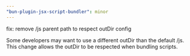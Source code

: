 ```yaml
---
"bun-plugin-jsx-script-bundler": minor
---
```


fix: remove /js parent path to respect outDir config

Some developers may want to use a different outDir than the default /js. This change allows the outDir to be respected when bundling scripts.
